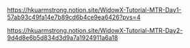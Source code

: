 https://hkuarmstrong.notion.site/WidowX-Tutorial-MTR-Day1-57ab93c49fa14e7b89cd6b4ce9ea6426?pvs=4

https://hkuarmstrong.notion.site/WidowX-Tutorial-MTR-Day2-9d4d8e6b5d834d3d9a7a1924911a6a18
